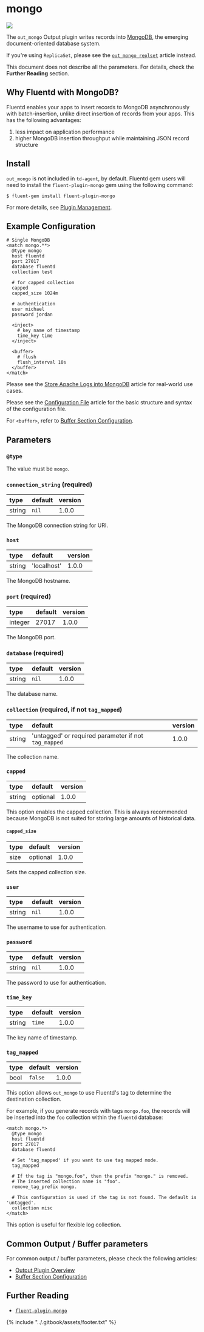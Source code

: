 # mongo

![](../.gitbook/assets/mongo%20%283%29.png)

The `out_mongo` Output plugin writes records into [MongoDB](http://mongodb.org/), the emerging document-oriented database system.

If you're using `ReplicaSet`, please see the [`out_mongo_replset`](mongo_replset.md) article instead.

This document does not describe all the parameters. For details, check the **Further Reading** section.

## Why Fluentd with MongoDB?

Fluentd enables your apps to insert records to MongoDB asynchronously with batch-insertion, unlike direct insertion of records from your apps. This has the following advantages:

1. less impact on application performance
2. higher MongoDB insertion throughput while maintaining JSON record structure

## Install

`out_mongo` is not included in `td-agent`, by default. Fluentd gem users will need to install the `fluent-plugin-mongo` gem using the following command:

```text
$ fluent-gem install fluent-plugin-mongo
```

For more details, see [Plugin Management](../deployment/plugin-management.md).

## Example Configuration

```text
# Single MongoDB
<match mongo.**>
  @type mongo
  host fluentd
  port 27017
  database fluentd
  collection test

  # for capped collection
  capped
  capped_size 1024m

  # authentication
  user michael
  password jordan

  <inject>
    # key name of timestamp
    time_key time
  </inject>

  <buffer>
    # flush
    flush_interval 10s
  </buffer>
</match>
```

Please see the [Store Apache Logs into MongoDB](../how-to-guides/apache-to-mongodb.md) article for real-world use cases.

Please see the [Configuration File](../configuration/config-file.md) article for the basic structure and syntax of the configuration file.

For `<buffer>`, refer to [Buffer Section Configuration](../configuration/buffer-section.md).

## Parameters

### `@type`

The value must be `mongo`.

### `connection_string` \(required\)

| type | default | version |
| :--- | :--- | :--- |
| string | `nil` | 1.0.0 |

The MongoDB connection string for URI.

### `host`

| type | default | version |
| :--- | :--- | :--- |
| string | 'localhost' | 1.0.0 |

The MongoDB hostname.

### `port` \(required\)

| type | default | version |
| :--- | :--- | :--- |
| integer | 27017 | 1.0.0 |

The MongoDB port.

### `database` \(required\)

| type | default | version |
| :--- | :--- | :--- |
| string | `nil` | 1.0.0 |

The database name.

### `collection` \(required, if not `tag_mapped`\)

| type | default | version |
| :--- | :--- | :--- |
| string | 'untagged' or required parameter if not `tag_mapped` | 1.0.0 |

The collection name.

### `capped`

| type | default | version |
| :--- | :--- | :--- |
| string | optional | 1.0.0 |

This option enables the capped collection. This is always recommended because MongoDB is not suited for storing large amounts of historical data.

#### `capped_size`

| type | default | version |
| :--- | :--- | :--- |
| size | optional | 1.0.0 |

Sets the capped collection size.

### `user`

| type | default | version |
| :--- | :--- | :--- |
| string | `nil` | 1.0.0 |

The username to use for authentication.

### `password`

| type | default | version |
| :--- | :--- | :--- |
| string | `nil` | 1.0.0 |

The password to use for authentication.

### `time_key`

| type | default | version |
| :--- | :--- | :--- |
| string | `time` | 1.0.0 |

The key name of timestamp.

### `tag_mapped`

| type | default | version |
| :--- | :--- | :--- |
| bool | `false` | 1.0.0 |

This option allows `out_mongo` to use Fluentd's tag to determine the destination collection.

For example, if you generate records with tags `mongo.foo`, the records will be inserted into the `foo` collection within the `fluentd` database:

```text
<match mongo.*>
  @type mongo
  host fluentd
  port 27017
  database fluentd

  # Set 'tag_mapped' if you want to use tag mapped mode.
  tag_mapped

  # If the tag is "mongo.foo", then the prefix "mongo." is removed.
  # The inserted collection name is "foo".
  remove_tag_prefix mongo.

  # This configuration is used if the tag is not found. The default is 'untagged'.
  collection misc
</match>
```

This option is useful for flexible log collection.

## Common Output / Buffer parameters

For common output / buffer parameters, please check the following articles:

* [Output Plugin Overview](./)
* [Buffer Section Configuration](../configuration/buffer-section.md)

## Further Reading

* [`fluent-plugin-mongo`](https://github.com/fluent/fluent-plugin-mongo)

{% include "../.gitbook/assets/footer.txt" %}
